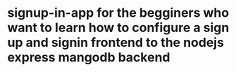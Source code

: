 # signup-in-app for the begginers who want to learn how to configure a sign up and signin frontend to the nodejs express mangodb backend
